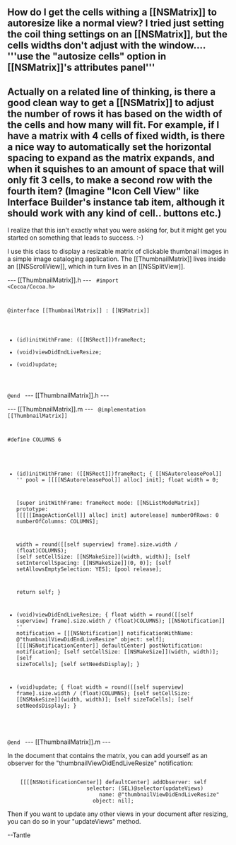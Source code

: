 How do I get the cells withing a [[NSMatrix]] to autoresize like a normal view?  I tried just setting the coil thing settings on an [[NSMatrix]], but the cells widths don't adjust with the window.... '''use the "autosize cells" option in [[NSMatrix]]'s attributes panel'''
----
Actually on a related line of thinking, is there a good clean way to get a [[NSMatrix]] to adjust the number of rows it has based on the width of the cells and how many will fit.  For example, if I have a matrix with 4 cells of fixed width, is there a nice way to automatically set the horizontal spacing to expand as the matrix expands, and when it squishes to an amount of space that will only fit 3 cells, to make a second row with the fourth item? (Imagine "Icon Cell View" like Interface Builder's instance tab item, although it should work with any kind of cell.. buttons etc.)
----

I realize that this isn't exactly what you were asking for, but it might get you started on something that leads to success. :-)

I use this class to display a resizable matrix of clickable thumbnail images in a simple image cataloging application. The [[ThumbnailMatrix]] lives inside an [[NSScrollView]], which in turn lives in an [[NSSplitView]].

--- [[ThumbnailMatrix]].h ---
<code>
#import <Cocoa/Cocoa.h>

@interface [[ThumbnailMatrix]] : [[NSMatrix]]

- (id)initWithFrame: ([[NSRect]])frameRect;
- (void)viewDidEndLiveResize;
- (void)update;

@end
</code>
--- [[ThumbnailMatrix]].h ---

--- [[ThumbnailMatrix]].m ---
<code>
@implementation [[ThumbnailMatrix]]

#define COLUMNS 6

- (id)initWithFrame: ([[NSRect]])frameRect;
{
	[[NSAutoreleasePool]] '' pool = [[[[NSAutoreleasePool]] alloc] init];
	float width = 0;

	[super initWithFrame: frameRect 
			mode: [[NSListModeMatrix]] 
		   prototype: [[[[[ImageActionCell]] alloc] init] autorelease]
		numberOfRows: 0 
	     numberOfColumns: COLUMNS];

	width = round([[self superview] frame].size.width / (float)COLUMNS);
	[self setCellSize: [[NSMakeSize]](width, width)];
	[self setIntercellSpacing: [[NSMakeSize]](0, 0)];
	[self setAllowsEmptySelection: YES];
	[pool release];

	return self;
}

- (void)viewDidEndLiveResize;
{
	float width = round([[self superview] frame].size.width / (float)COLUMNS);
	[[NSNotification]] '' notification = [[[NSNotification]] notificationWithName: 
		@"thumbnailViewDidEndLiveResize" object: self];
	[[[[NSNotificationCenter]] defaultCenter] postNotification: notification];
	[self setCellSize: [[NSMakeSize]](width, width)];
	[self sizeToCells];
	[self setNeedsDisplay];
}

- (void)update;
{
	float width = round([[self superview] frame].size.width / (float)COLUMNS);
	[self setCellSize: [[NSMakeSize]](width, width)];
	[self sizeToCells];
	[self setNeedsDisplay];
}

@end
</code>
--- [[ThumbnailMatrix]].m ---

In the document that contains the matrix, you can add yourself as an observer for the "thumbnailViewDidEndLiveResize" notification:

<code>
	[[[[NSNotificationCenter]] defaultCenter] addObserver: self 
						 selector: (SEL)@selector(updateViews) 
						     name: @"thumbnailViewDidEndLiveResize" 
						   object: nil];
</code>

Then if you want to update any other views in your document after resizing, you can do so in your "updateViews" method.

--Tantle
